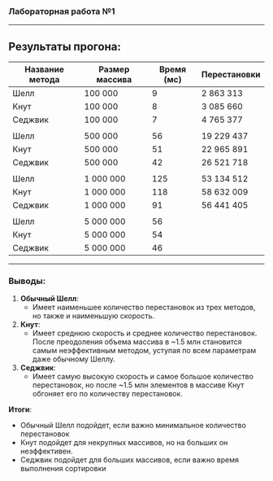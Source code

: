 ### Лабораторная работа №1

---

## Результаты прогона:

| Название метода | Размер массива | Время (мс) | Перестановки |
|-----------------|----------------|------------|--------------|
| Шелл            | 100 000        | 9          | 2 863 313    |
| Кнут            | 100 000        | 8          | 3 085 660    |
| Седжвик         | 100 000        | 7          | 4 765 377    |
|                 |                |            |              |
| Шелл            | 500 000        | 56         | 19 229 437   |
| Кнут            | 500 000        | 51         | 22 965 891   |
| Седжвик         | 500 000        | 42         | 26 521 718   |
|                 |                |            |              |
| Шелл            | 1 000 000      | 125        | 53 134 512   |
| Кнут            | 1 000 000      | 118        | 58 632 009   |
| Седжвик         | 1 000 000      | 91         | 56 441 405   |
|                 |                |            |              |
| Шелл            | 5 000 000      | 56         |              |
| Кнут            | 5 000 000      | 54         |              |
| Седжвик         | 5 000 000      | 46         |              |

---

### Выводы:

1. **Обычный Шелл**:
    - Имеет наименьшее количество перестановок из трех методов, но также и наименьшую скорость.
2. **Кнут**:
    - Имеет среднюю скорость и среднее количество перестановок. После преодоления объема массива в ~1.5 млн становится самым неэффективным методом, уступая по всем параметрам даже обычному Шеллу.
3. **Седжвик**:
    - Имеет самую высокую скорость и самое большое количество перестановок, но после ~1.5 млн элементов в массиве Кнут обгоняет его по количеству перестановок.

**Итоги**:
- Обычный Шелл подойдет, если важно минимальное количество перестановок
- Кнут подойдет для некрупных массивов, но на больших он неэффективен.
- Седжвик подойдет для больших массивов, если важно время выполнения сортировки